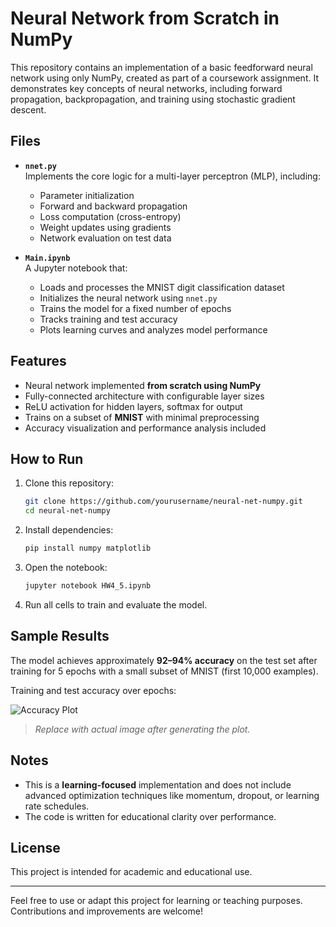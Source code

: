# Neural Network from Scratch in NumPy

This repository contains an implementation of a basic feedforward neural network using only NumPy, created as part of a coursework assignment. It demonstrates key concepts of neural networks, including forward propagation, backpropagation, and training using stochastic gradient descent.

## Files

- **`nnet.py`**  
  Implements the core logic for a multi-layer perceptron (MLP), including:
  - Parameter initialization
  - Forward and backward propagation
  - Loss computation (cross-entropy)
  - Weight updates using gradients
  - Network evaluation on test data

- **`Main.ipynb`**  
  A Jupyter notebook that:
  - Loads and processes the MNIST digit classification dataset
  - Initializes the neural network using `nnet.py`
  - Trains the model for a fixed number of epochs
  - Tracks training and test accuracy
  - Plots learning curves and analyzes model performance

## Features

- Neural network implemented **from scratch using NumPy**
- Fully-connected architecture with configurable layer sizes
- ReLU activation for hidden layers, softmax for output
- Trains on a subset of **MNIST** with minimal preprocessing
- Accuracy visualization and performance analysis included

## How to Run

1. Clone this repository:
   ```bash
   git clone https://github.com/yourusername/neural-net-numpy.git
   cd neural-net-numpy
   ```

2. Install dependencies:
   ```bash
   pip install numpy matplotlib
   ```

3. Open the notebook:
   ```bash
   jupyter notebook HW4_5.ipynb
   ```

4. Run all cells to train and evaluate the model.

## Sample Results

The model achieves approximately **92–94% accuracy** on the test set after training for 5 epochs with a small subset of MNIST (first 10,000 examples).

Training and test accuracy over epochs:

![Accuracy Plot](plot_placeholder.png)

> *Replace with actual image after generating the plot.*

## Notes

- This is a **learning-focused** implementation and does not include advanced optimization techniques like momentum, dropout, or learning rate schedules.
- The code is written for educational clarity over performance.

## License

This project is intended for academic and educational use.

---

Feel free to use or adapt this project for learning or teaching purposes. Contributions and improvements are welcome!
